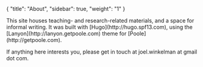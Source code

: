 {
    "title": "About",
    "sidebar": true,
    "weight": "1"
}

<p class="message">
  This site houses teaching- and research-related materials, and a space for informal writing. It was built with [Hugo](http://hugo.spf13.com), using the [Lanyon](http://lanyon.getpoole.com) theme for [Poole](http://getpoole.com). 
</p>

If anything here interests you, please get in touch at joel.winkelman at gmail dot com.





